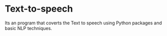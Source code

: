 # Text-to-speech
Its an program that coverts the Text to speech using Python packages and basic NLP techniques.
